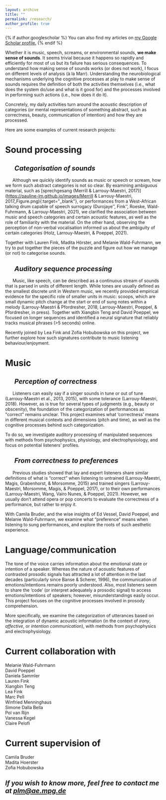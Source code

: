 ```yaml
---
layout: archive
title: ""
permalink: /research/
author_profile: true
---
```


{% if author.googlescholar %}
  You can also find my articles on <u><a href="{{author.googlescholar}}">my Google Scholar profile</a>.</u>
{% endif %}



Whether it is music, speech, screams, or environmental sounds, **we make sense of sounds**. It seems trivial because it happens so rapidly and efficiently for most of us but its failure has serious consequences. To understand how making sense of sounds works (or does not work), I focus on different levels of analysis (à la Marr). Understanding the neurobiological mechanisms underlying the cognitive processes at play to make sense of sounds requires the definition of both the activities themselves (i.e., what does the system do/use and what is it good for) and the processes involved in performing such actions (i.e., how does it do it).

Concretely, my daily activities turn around the acoustic description of categories (or mental representations of something abstract, such as correctness, beauty, communication of intention) and how they are processed.

Here are some examples of current research projects:



Sound processing
======

&nbsp;&nbsp;&nbsp;&nbsp;&nbsp;&nbsp;*Categorisation of sounds*
---------------

&nbsp;&nbsp;&nbsp;&nbsp;&nbsp;&nbsp;Although we quickly identify sounds as music or speech or scream, how we form such abstract categories is not so clear. By examining ambiguous material, such as [sprechgesang (Merrill & Larrouy-Maestri, 2017)](https://pauline-lm.github.io/images/Merrill & Larrouy-Maestri, 2017_Figure.png){:target="_blank"}, or performances from a West-African talking drum capable of speech surrogacy (Durojaye’’, Fink’’, Roeske, Wald-Fuhrmann, & Larrouy-Maestri, 2021), we clarified the association between music and speech categories and certain acoustic features, as well as the role of familiarity with the material. On the other hand, observing the perception of non-verbal vocalisation informed us about the ambiguity of certain categories (Holz, Larrouy-Maestri, & Poeppel, 2021).

<!--
![Categorisation of sounds: Sprechgesang](https://pauline-lm.github.io/images/Merrill & Larrouy-Maestri, 2017_Figure.png)
*From Merrill & Larrouy-Maestri (2017). Features associated with song and speech. Illustration of the significant correlations between the different features (register, average pitch, pitch range, pitch variability, timbre, faucal distance, and tension; y-axis) and mode of phonation (spoken vs. sung, around “just about right,” JAR; x-axis).* 
-->
<!--
<img src="https://pauline-lm.github.io/images/Merrill & Larrouy-Maestri, 2017_Figure.png">
*From Merrill & Larrouy-Maestri (2017). Features associated with song and speech. Illustration of the significant correlations between the different features (register, average pitch, pitch range, pitch variability, timbre, faucal distance, and tension; y-axis) and mode of phonation (spoken vs. sung, around “just about right,” JAR; x-axis).


<img src="a.jpg" onmouseover="this.src='b.jpg'" onmouseout="this.src='a.jpg'" />  
-->

Together with Lauren Fink, Madita Hörster, and Melanie Wald-Fuhrmann, we try to put together the pieces of the puzzle and figure out how we manage (or not) to categorise sounds. 

&nbsp;&nbsp;&nbsp;&nbsp;&nbsp;&nbsp;*Auditory sequence processing*
---------------

&nbsp;&nbsp;&nbsp;&nbsp;&nbsp;&nbsp;Music, like speech, can be described as a continuous stream of sounds that is parsed in units of different length. While tones are usually defined as the smallest discrete unit in Western music, we recently provided empirical evidence for the specific role of smaller units in music: scoops, which are small dynamic pitch change at the start or end of sung notes within a melody (Larrouy-Maestri & Pfordresher, 2018, Larrouy-Maestri, Poeppel, & Pfordresher, in press). Together with Xiangbin Teng and David Poeppel, we focused on longer sequences and identified a neural signature that reliably tracks musical phrases (>5 seconds) online.

Recently joined by Lea Fink and Zofia Hobubowska on this project, we further explore how such signatures contribute to music listening behaviour/enjoyment.


Music
======

&nbsp;&nbsp;&nbsp;&nbsp;&nbsp;&nbsp;*Perception of correctness*
---------------

&nbsp;&nbsp;&nbsp;&nbsp;&nbsp;&nbsp;Listeners can easily say if a singer sounds in tune or out of tune (Larrouy-Maestri et al., 2013, 2015), with some tolerance (Larrouy-Maestri, 2018). However, as is true for several types of judgments (e.g., beauty or obscenity), the foundation of the categorization of performances as "correct" remains unclear. This project examines what ‘correctness’ means in different musical contexts and dimensions (pitch and time), as well as the cognitive processes behind such categorization.

To do so, we investigate auditory processing of manipulated sequences with methods from psychophysics, physiology, and electrophysiology, and focus on potential listeners’ profiles.

&nbsp;&nbsp;&nbsp;&nbsp;&nbsp;&nbsp;*From correctness to preferences*
---------------

&nbsp;&nbsp;&nbsp;&nbsp;&nbsp;&nbsp;Previous studies showed that lay and expert listeners share similar definitions of what is “correct” when listening to untrained (Larrouy-Maestri, Magis, Grabenhorst, & Morsomme, 2015) and trained singers (Larrouy-Maestri, Morsomme, Magis, & Poeppel, 2017), or to their own performances (Larrouy-Maestri, Wang, Vairo Nunes, & Poeppel, 2021). However, we usually don’t attend opera or pop concerts to evaluate the correctness of a performance, but rather to enjoy it. 

With Camila Bruder, and the wise insights of Ed Vessel, David Poeppel, and Melanie Wald-Fuhrmann, we examine what “preference” means when listening to sung performances, and explore the roots of such aesthetic experience.


Language/communication
======

The tone of the voice carries information about the emotional state or intention of a speaker. Whereas the nature of acoustic features of contrasted prosodic signals has attracted a lot of attention in the last decades (particularly since Banse & Scherer, 1996), the communication of emotions/intentions remains poorly understood. Also, most listeners seem to share the ‘code’ (or interpret adequately a prosodic signal) to access emotions/intentions of speakers; however, misunderstandings easily occur. This project focuses on the cognitive processes involved in prosody comprehension.

More specifically, we examine the categorization of utterances based on the integration of dynamic acoustic information (in the context of  <em>irony</em>, <em>affective</em>, or <em>intention communication</em>), with methods from psychophysics and electrophysiology.


Current collaboration with
======

Melanie Wald-Fuhrmann<br />
David Poeppel<br />
Daniela Sammler<br />
Lauren Fink<br />
Xiangbin Teng<br />
Lea Fink<br />
Marc Pell<br />
Winfried Menninghaus<br />
Simone Dalla Bella<br />
Pol van Rijn<br />
Vanessa Kegel<br />
Claire Pelofi<br />

Current supervision of
======

Camila Bruder<br />
Madita Hoerster<br />
Zofia Hobubowska<br />


*If you wish to know more, feel free to contact me at plm@ae.mpg.de*
---------------

